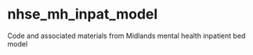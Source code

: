 # nhse_mh_inpat_model
Code and associated materials from Midlands mental health inpatient bed model
